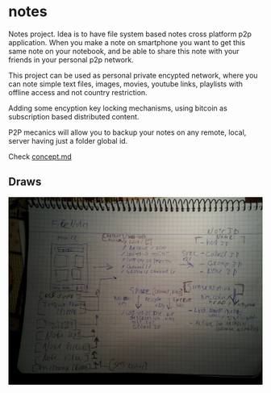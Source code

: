 # notes

Notes project. Idea is to have file system based notes cross platform p2p application. When you make a note on smartphone you want to get this same note on your notebook, and be able to share this note with your friends in your personal p2p network.

This project can be used as personal private encypted network, where you can note simple text files, images, movies, youtube links, playlists with offline access and not country restriction.

Adding some encyption key locking mechanisms, using bitcoin as subscription based distributed content.

P2P mecanics will allow you to backup your notes on any remote, local, server having just a folder global id.

Check [concept.md](docs/concept.md)

## Draws

![main](/docs/IMG_20160103_163954.jpg)
